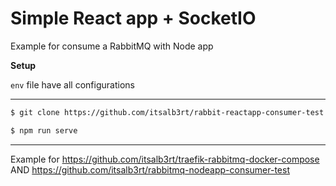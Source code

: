 # Simple React app + SocketIO

Example for consume a RabbitMQ with Node app

**Setup**

`env` file have all configurations

---

```bash
$ git clone https://github.com/itsalb3rt/rabbit-reactapp-consumer-test.git
```

```bash
$ npm run serve
```

---

Example for https://github.com/itsalb3rt/traefik-rabbitmq-docker-compose
AND https://github.com/itsalb3rt/rabbitmq-nodeapp-consumer-test